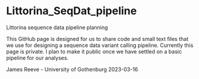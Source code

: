 # Littorina_SeqDat_pipeline
Littorina sequence data pipeline planning

This GitHub page is designed for us to share code and small text files that we use for designing a sequence data variant calling pipeline.
Currently this page is private. I plan to make it public once we have settled on a basic pipeline for our analyses.

James Reeve - University of Gothenburg
2023-03-16
